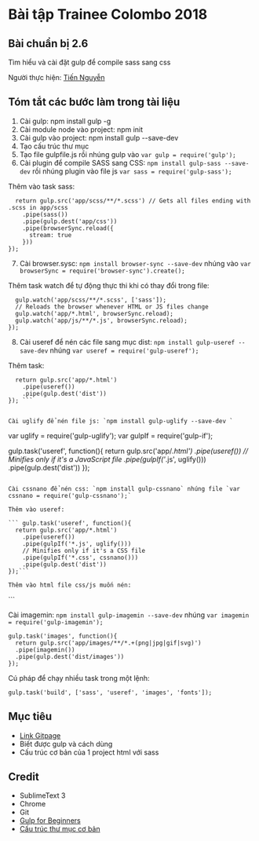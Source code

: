 # Bài tập Trainee Colombo 2018

## Bài chuẩn bị 2.6

Tìm hiểu và cài đặt gulp để compile sass sang css

Người thực hiện: [ Tiến Nguyễn ](https://github.com/tiennguyen98)

## Tóm tắt các bước làm trong tài liệu
1. Cài gulp: npm install gulp -g
2. Cài module node vào project: npm init
3. Cài gulp vào project: npm install gulp --save-dev
4. Tạo cấu trúc thư mục
5. Tạo file gulpfile.js rồi nhúng gulp vào `var gulp = require('gulp');`
6. Cài plugin để compile SASS sang CSS: `npm install gulp-sass --save-dev` rồi nhúng plugin vào file js `var sass = require('gulp-sass');`

Thêm vào task sass: 
``` gulp.task('sass', function() {
  return gulp.src('app/scss/**/*.scss') // Gets all files ending with .scss in app/scss
    .pipe(sass())
    .pipe(gulp.dest('app/css'))
    .pipe(browserSync.reload({
      stream: true
    }))
});
```

7. Cài browser.sysc: `npm install browser-sync --save-dev`  nhúng vào `var browserSync = require('browser-sync').create();`

Thêm task watch để tự động thực thi khi có thay đổi trong file:
``` gulp.task('watch', ['browserSync', 'sass'], function (){
  gulp.watch('app/scss/**/*.scss', ['sass']); 
  // Reloads the browser whenever HTML or JS files change
  gulp.watch('app/*.html', browserSync.reload); 
  gulp.watch('app/js/**/*.js', browserSync.reload); 
});
```



8. Cài useref để nén các file sang mục dist: `npm install gulp-useref --save-dev` nhúng `var useref = require('gulp-useref');`

Thêm task:
``` gulp.task('useref', function(){
  return gulp.src('app/*.html')
    .pipe(useref())
    .pipe(gulp.dest('dist'))
}); ```


Cài uglify để nén file js: `npm install gulp-uglify --save-dev `
```
var uglify = require('gulp-uglify');
var gulpIf = require('gulp-if');

gulp.task('useref', function(){
  return gulp.src('app/*.html')
    .pipe(useref())
    // Minifies only if it's a JavaScript file
    .pipe(gulpIf('*.js', uglify()))
    .pipe(gulp.dest('dist'))
});
```

Cài cssnano để nén css: `npm install gulp-cssnano` nhúng file `var cssnano = require('gulp-cssnano');`

Thêm vào useref:

``` gulp.task('useref', function(){
  return gulp.src('app/*.html')
    .pipe(useref())
    .pipe(gulpIf('*.js', uglify()))
    // Minifies only if it's a CSS file
    .pipe(gulpIf('*.css', cssnano()))
    .pipe(gulp.dest('dist'))
});```

Thêm vào html file css/js muốn nén:
```
<!--build:css css/main.min.css-->
<link rel="stylesheet" href="css.css">
<!--endbuild-->
```


Cài imagemin: `npm install gulp-imagemin --save-dev` nhúng `var imagemin = require('gulp-imagemin');`

```
gulp.task('images', function(){
  return gulp.src('app/images/**/*.+(png|jpg|gif|svg)')
  .pipe(imagemin())
  .pipe(gulp.dest('dist/images'))
});
```

Cú pháp để chạy nhiều task trong một lệnh: 

`gulp.task('build', ['sass', 'useref', 'images', 'fonts']);`

## Mục tiêu
* [Link Gitpage](https://tiennguyen98.github.io/gulp-practice/dist/)
* Biết được gulp và cách dùng
* Cấu trúc cơ bản của 1 project html với sass

## Credit
* SublimeText 3
* Chrome
* Git
* [Gulp for Beginners](https://css-tricks.com/gulp-for-beginners)
* [Cấu trúc thư mục cơ bản](http://vth8.com/cau-truc-thu-muc-co-ban-cua-project)